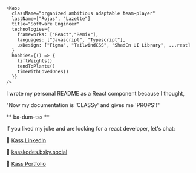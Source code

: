```
<Kass
  className="organized ambitious adaptable team-player"
  lastName=["Rojas", "Lazette"]
  title="Software Engineer"
  technologies={
    frameworks: ["React","Remix"],
    languages: ["Javascript", "Typescript"],
    uxDesign: ["Figma", "TailwindCSS", "ShadCn UI Library", ...rest]
  }
  hobbies={() => {
    liftWeights()
    tendToPlants()
    timeWithLovedOnes()
  }}
/>
```
  
I wrote my personal README as a React component because I thought,

"Now my documentation is 'CLASSy' and gives me 'PROPS'!"

** ba-dum-tss **

If you liked my joke and are looking for a react developer, let's chat:

🔗 [Kass LinkedIn](https://www.linkedin.com/in/ikassandrarojas/)

🦋 [kasskodes.bsky.social](https://bsky.app/profile/kasskodes.bsky.social)

💼 [Kass Portfolio](https://kassrojas.github.io/kass-portfolio-react/)
